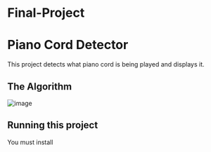 # Final-Project

# Piano Cord Detector

This project detects what piano cord is being played and displays it.

## The Algorithm
![image](https://github.com/sirwin67/Final-Project/assets/141160773/1c52fc48-4402-45d8-914c-f975af0c3ee6)

## Running this project
You must install 
